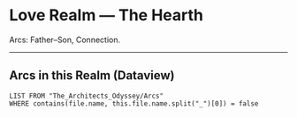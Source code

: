 # Love Realm — The Hearth
Arcs: Father–Son, Connection.


---
## Arcs in this Realm (Dataview)
```dataview
LIST FROM "The_Architects_Odyssey/Arcs"
WHERE contains(file.name, this.file.name.split("_")[0]) = false
```
